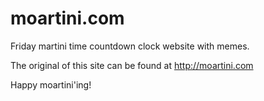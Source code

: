 moartini.com
============

Friday martini time countdown clock website with memes.

The original of this site can be found at http://moartini.com

Happy moartini'ing!
